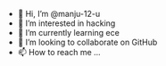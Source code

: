 - 👋 Hi, I’m @manju-12-u
- 👀 I’m interested in hacking 
- 🌱 I’m currently learning ece
- 💞️ I’m looking to collaborate on GitHub 
- 📫 How to reach me ...

<!---
manju-12-u/manju-12-u is a ✨ special ✨ repository because its `README.md` (this file) appears on your GitHub profile.
You can click the Preview link to take a look at your changes.
--->
